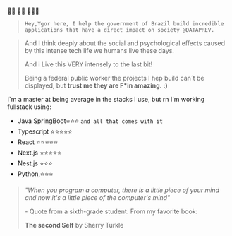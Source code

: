 🏄🏽 🏂🏿 🧑🏾‍💻
>`Hey,Ygor here,
I help the government of Brazil build incredible applications that have a direct impact on society @DATAPREV.`

> And I think deeply about the social and psychological effects caused by this intense tech life we humans live these days.
>
> And i Live this VERY intensely to the last bit!
>
> Being a federal public worker the projects I hep build can´t be displayed, but **trust me they are F*in amazing. :)**

I`m a master at being average in the stacks I use, but rn I'm working fullstack using:
 - Java SpringBoot⭐⭐⭐ `and all that comes with it`
 - Typescript ⭐⭐⭐⭐⭐
 - React  ⭐⭐⭐⭐⭐
 - Next.js ⭐⭐⭐⭐⭐
 - Nest.js ⭐⭐⭐
 - Python,⭐⭐⭐

>*"When you program a computer, there is a little piece of your mind and now it's a little piece of the computer's mind"*
>
> \- Quote from a sixth-grade student. From my favorite book:
>
>**The second Self** by Sherry Turkle

<!---
--->
